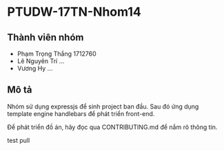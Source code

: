 # PTUDW-17TN-Nhom14

## Thành viên nhóm

- Phạm Trọng Thắng 1712760
- Lê Nguyên Trí ...
- Vương Hy ...

## Mô tả

Nhóm sử dụng expressjs để sinh project ban đầu. Sau đó ứng dụng template engine handlebars để phát triển front-end.

Để phát triển đồ án, hãy đọc qua CONTRIBUTING.md để nắm rõ thông tin. 

test pull